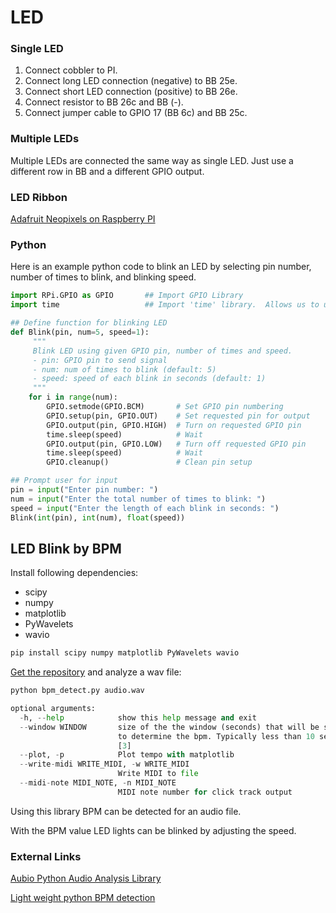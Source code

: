 # LED

### Single LED
1. Connect cobbler to PI.
2. Connect long LED connection (negative) to BB 25e.
3. Connect short LED connection (positive) to BB 26e.
4. Connect resistor to BB 26c and BB (-).
5. Connect jumper cable to GPIO 17 (BB 6c) and BB 25c.

### Multiple LEDs
Multiple LEDs are connected the same way as single LED. Just use a different row in BB and a different GPIO output.

### LED Ribbon
[Adafruit Neopixels on Raspberry PI](https://learn.adafruit.com/neopixels-on-raspberry-pi?view=all)

### Python
Here is an example python code to blink an LED by selecting pin number, number of times to blink, and blinking speed.
```python
import RPi.GPIO as GPIO       ## Import GPIO Library
import time                   ## Import 'time' library.  Allows us to use 'sleep'

## Define function for blinking LED
def Blink(pin, num=5, speed=1):
     """
     Blink LED using given GPIO pin, number of times and speed.
     - pin: GPIO pin to send signal
     - num: num of times to blink (default: 5)
     - speed: speed of each blink in seconds (default: 1)
     """
    for i in range(num):
        GPIO.setmode(GPIO.BCM)       # Set GPIO pin numbering
        GPIO.setup(pin, GPIO.OUT)    # Set requested pin for output
        GPIO.output(pin, GPIO.HIGH)  # Turn on requested GPIO pin
        time.sleep(speed)            # Wait
        GPIO.output(pin, GPIO.LOW)   # Turn off requested GPIO pin
        time.sleep(speed)            # Wait
        GPIO.cleanup()               # Clean pin setup

## Prompt user for input
pin = input("Enter pin number: ")
num = input("Enter the total number of times to blink: ")
speed = input("Enter the length of each blink in seconds: ")
Blink(int(pin), int(num), float(speed))
```

## LED Blink by BPM


Install following dependencies:
- scipy
- numpy
- matplotlib
- PyWavelets
- wavio

```python
pip install scipy numpy matplotlib PyWavelets wavio
```
[Get the repository](https://github.com/petepm/the-BPM-detector-python.git) and analyze a wav file:
```python
python bpm_detect.py audio.wav

optional arguments:
  -h, --help            show this help message and exit
  --window WINDOW       size of the the window (seconds) that will be scanned
                        to determine the bpm. Typically less than 10 seconds.
                        [3]
  --plot, -p            Plot tempo with matplotlib
  --write-midi WRITE_MIDI, -w WRITE_MIDI
                        Write MIDI to file
  --midi-note MIDI_NOTE, -n MIDI_NOTE
                        MIDI note number for click track output


```
Using this library BPM can be detected for an audio file.

With the BPM value LED lights can be blinked by adjusting the speed.

### External Links

[Aubio Python Audio Analysis Library](https://github.com/aubio/aubio)

[Light weight python BPM detection](https://github.com/petepm/the-BPM-detector-python.git)
